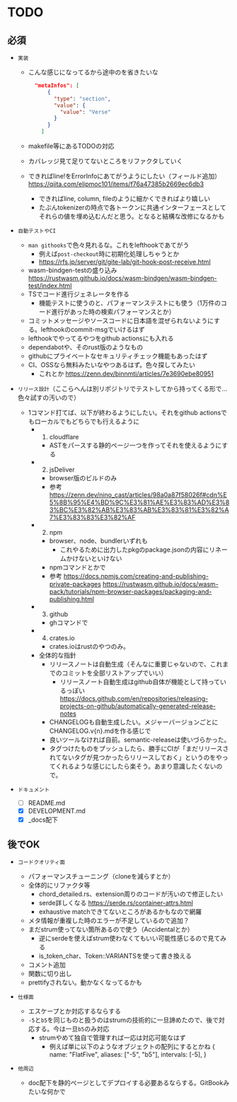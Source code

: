 # TODO

## 必須

- `実装`
  - こんな感じになってるから途中のを省きたいな

    ```json
      "metaInfos": [
          {
            "type": "section",
            "value": {
              "value": "Verse"
            }
          }
        ]
    ```

  - makefile等にあるTODOの対応
  - カバレッジ見て足りてないところをリファクタしていく
  - できればline!をErrorInfoにあてがうようにしたい（フィールド追加） <https://qiita.com/elipmoc101/items/f76a47385b2669ec6db3>
    - できればline, column, fileのように細かくできればより嬉しい
    - たぶんtokenizerの時点で各トークンに共通インターフェースとしてそれらの値を埋め込むんだと思う。となると結構な改修になるかも

- `自動テストやCI`
  - `man githooks`で色々見れるな。これをlefthookであてがう
    - 例えば`post-checkout`時に初期化処理しちゃうとか
    - <https://rfs.jp/server/git/gite-lab/git-hook-post-receive.html>
  - wasm-bindgen-testの盛り込み <https://rustwasm.github.io/docs/wasm-bindgen/wasm-bindgen-test/index.html>
  - TSでコード進行ジェネレータを作る
    - 機能テストに使うのと、パフォーマンステストにも使う（1万件のコード進行があった時の検索パフォーマンスとか）
  - コミットメッセージやソースコードに日本語を混ぜられないようにする。lefthookのcommit-msgでいけるはず
  - lefthookでやってるやつをgithub actionsにも入れる
  - dependabotや、そのrust版のようなもの
  - githubにプライベートなセキュリティチェック機能もあったはず
  - CI、OSSなら無料みたいなやつあるはず。色々探してみたい
    - これとか <https://zenn.dev/binnmti/articles/7e3690ebe80951>

- `リリース設計`（ここらへんは別リポジトリでテストしてから持ってくる形で…色々試すの汚いので）
  - 1コマンド打てば、以下が終わるようにしたい。それをgithub actionsでもローカルでもどちらでも行えるように
    - 1. cloudflare
      - ASTをパースする静的ページ一つを作ってそれを使えるようにする
    - 2. jsDeliver
      - browser版のビルドのみ
      - 参考 <https://zenn.dev/nino_cast/articles/98a0a87f58026f#cdn%E5%8B%95%E4%BD%9C%E3%81%AE%E3%83%AD%E3%83%BC%E3%82%AB%E3%83%AB%E3%83%81%E3%82%A7%E3%83%83%E3%82%AF>
    - 2. npm
      - browser、node、bundlerいずれも
        - これやるために出力したpkgのpackage.jsonの内容にリネームかけないといけない
      - npmコマンドとかで
      - 参考 <https://docs.npmjs.com/creating-and-publishing-private-packages> <https://rustwasm.github.io/docs/wasm-pack/tutorials/npm-browser-packages/packaging-and-publishing.html>
    - 3. github
      - ghコマンドで
    - 4. crates.io
      - crates.ioはrustのやつのみ。
    - 全体的な指針
      - リリースノートは自動生成（そんなに重要じゃないので、これまでのコミットを全部リストアップでいい）
        - リリースノート自動生成はgithub自体が機能として持っているっぽい　<https://docs.github.com/en/repositories/releasing-projects-on-github/automatically-generated-release-notes>
      - CHANGELOGも自動生成したい。メジャーバージョンごとにCHANGELOG.v{n}.mdを作る感じで
      - 良いツールなければ自前。semantic-releaseは使いづらかった。
      - タグつけたものをプッシュしたら、勝手にCIが「まだリリースされてないタグが見つかったらリリースしておく」というのをやってくれるような感じにしたら楽そう。あまり意識したくないので。
- `ドキュメント`
  - [ ] README.md
  - [x] DEVELOPMENT.md
  - [x] _docs配下

## 後でOK

- `コードクオリティ面`
  - パフォーマンスチューニング（cloneを減らすとか）
  - 全体的にリファクタ等
    - chord_detailed.rs、extension周りのコードが汚いので修正したい
    - serde詳しくなる <https://serde.rs/container-attrs.html>
    - exhaustive matchできてないところがあるかもなので網羅
  - メタ情報が重複した時のエラーが不足しているので追加？
  - まだstrum使ってない箇所あるので使う（Accidentalとか）
    - 逆にserdeを使えばstrum使わなくてもいい可能性感じるので見てみる
    - is_token_char、Token::VARIANTSを使って書き換える
  - コメント追加
  - 関数に切り出し
  - prettifyされない。動かなくなってるかも

- `仕様面`
  - エスケープとか対応するならする
  - `-5`と`b5`を同じものと扱うのはstrumの技術的に一旦諦めたので、後で対応する。今は一旦`b5`のみ対応
    - strumやめて独自で管理すれば一応は対応可能なはず
      - 例えば単に以下のようなオブジェクトの配列にするとかね
        {
          name: "FlatFive",
          aliases: ["-5", "b5"],
          intervals: [-5],
        }

- `他周辺`
  - doc配下を静的ページとしてデプロイする必要あるならする。GitBookみたいな何かで
  